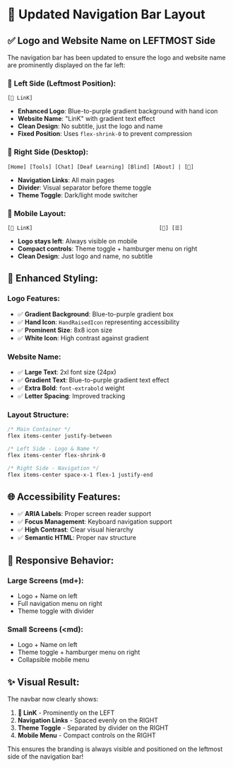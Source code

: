 # 🎯 Updated Navigation Bar Layout

## ✅ **Logo and Website Name on LEFTMOST Side**

The navigation bar has been updated to ensure the logo and website name are prominently displayed on the far left:

### 📍 **Left Side (Leftmost Position):**
```
[🤚 LinK]
```

- **Enhanced Logo**: Blue-to-purple gradient background with hand icon
- **Website Name**: "LinK" with gradient text effect
- **Clean Design**: No subtitle, just the logo and name
- **Fixed Position**: Uses `flex-shrink-0` to prevent compression

### 📍 **Right Side (Desktop):**
```
[Home] [Tools] [Chat] [Deaf Learning] [Blind] [About] | [🌙]
```

- **Navigation Links**: All main pages
- **Divider**: Visual separator before theme toggle
- **Theme Toggle**: Dark/light mode switcher

### 📍 **Mobile Layout:**
```
[🤚 LinK]                                        [🌙] [☰]
```

- **Logo stays left**: Always visible on mobile
- **Compact controls**: Theme toggle + hamburger menu on right
- **Clean Design**: Just logo and name, no subtitle

## 🎨 **Enhanced Styling:**

### **Logo Features:**
- ✅ **Gradient Background**: Blue-to-purple gradient box
- ✅ **Hand Icon**: `HandRaisedIcon` representing accessibility
- ✅ **Prominent Size**: 8x8 icon size
- ✅ **White Icon**: High contrast against gradient

### **Website Name:**
- ✅ **Large Text**: 2xl font size (24px)
- ✅ **Gradient Text**: Blue-to-purple gradient text effect
- ✅ **Extra Bold**: `font-extrabold` weight
- ✅ **Letter Spacing**: Improved tracking

### **Layout Structure:**
```css
/* Main Container */
flex items-center justify-between

/* Left Side - Logo & Name */
flex items-center flex-shrink-0

/* Right Side - Navigation */
flex items-center space-x-1 flex-1 justify-end
```

## 🌐 **Accessibility Features:**

- ✅ **ARIA Labels**: Proper screen reader support
- ✅ **Focus Management**: Keyboard navigation support
- ✅ **High Contrast**: Clear visual hierarchy
- ✅ **Semantic HTML**: Proper nav structure

## 📱 **Responsive Behavior:**

### **Large Screens (md+):**
- Logo + Name on left
- Full navigation menu on right
- Theme toggle with divider

### **Small Screens (<md):**
- Logo + Name on left
- Theme toggle + hamburger menu on right
- Collapsible mobile menu

## ✨ **Visual Result:**

The navbar now clearly shows:
1. **🤚 LinK** - Prominently on the LEFT
2. **Navigation Links** - Spaced evenly on the RIGHT
3. **Theme Toggle** - Separated by divider on the RIGHT
4. **Mobile Menu** - Compact controls on the RIGHT

This ensures the branding is always visible and positioned on the leftmost side of the navigation bar! 